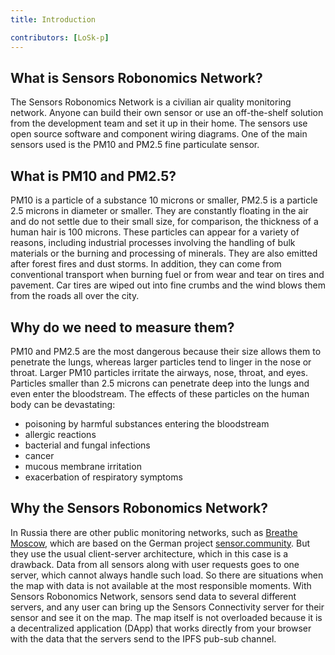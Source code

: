 ```yaml
---
title: Introduction

contributors: [LoSk-p]
---
```


## What is Sensors Robonomics Network?

The Sensors Robonomics Network is a civilian air quality monitoring network. Anyone can build their own sensor or use an off-the-shelf solution from the development team and set it up in their home. 
The sensors use open source software and component wiring diagrams. One of the main sensors used is the PM10 and PM2.5 fine particulate sensor.

## What is PM10 and PM2.5?

PM10 is a particle of a substance 10 microns or smaller, PM2.5 is a particle 2.5 microns in diameter or smaller. 
They are constantly floating in the air and do not settle due to their small size, for comparison, the thickness of a human hair is 100 microns.
These particles can appear for a variety of reasons, including industrial processes involving the handling of bulk materials or the burning and processing of minerals. 
They are also emitted after forest fires and dust storms. In addition, they can come from conventional transport when burning fuel or from wear and tear on tires and pavement. 
Car tires are wiped out into fine crumbs and the wind blows them from the roads all over the city.

## Why do we need to measure them?

PM10 and PM2.5 are the most dangerous because their size allows them to penetrate the lungs, whereas larger particles tend to linger in the nose or throat. 
Larger PM10 particles irritate the airways, nose, throat, and eyes. Particles smaller than 2.5 microns can penetrate deep into the lungs and even enter the bloodstream. 
The effects of these particles on the human body can be devastating:
- poisoning by harmful substances entering the bloodstream
- allergic reactions
- bacterial and fungal infections
- cancer
- mucous membrane irritation
- exacerbation of respiratory symptoms

## Why the Sensors Robonomics Network?

In Russia there are other public monitoring networks, such as [Breathe Moscow](https://breathe.moscow/), which are based on the German project [sensor.community](https://sensor.community/ru/). 
But they use the usual client-server architecture, which in this case is a drawback. Data from all sensors along with user requests goes to one server, 
which cannot always handle such load. So there are situations when the map with data is not available at the most 
responsible moments. With Sensors Robonomics Network, sensors send data to several different servers, and any user can bring up the Sensors Connectivity server for their sensor and see it on the map. 
The map itself is not overloaded because it is a decentralized application (DApp) that works directly from your browser with the data that the servers send to the IPFS pub-sub channel.
